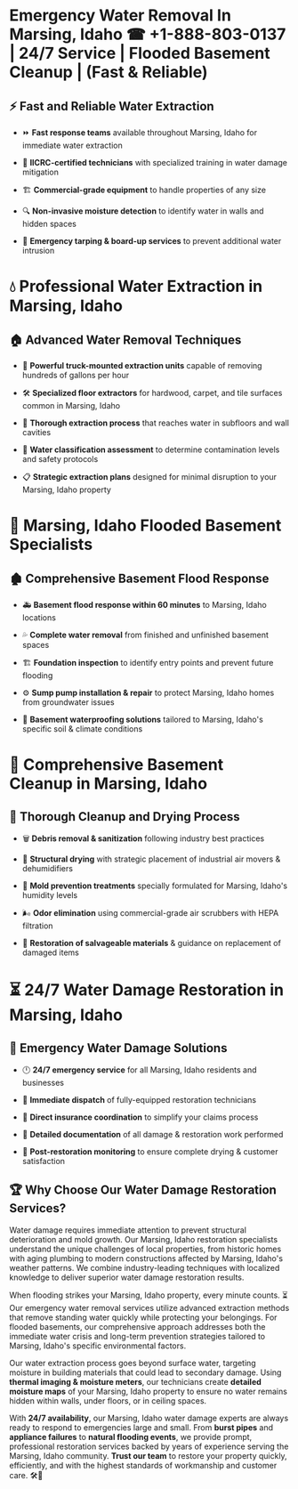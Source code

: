 # Emergency Water Removal In Marsing, Idaho ☎ +1-888-803-0137  | 24/7 Service | Flooded Basement Cleanup | (Fast & Reliable)  

## ⚡ Fast and Reliable Water Extraction  
- ⏩ **Fast response teams** available throughout Marsing, Idaho for immediate water extraction  
- 🏅 **IICRC-certified technicians** with specialized training in water damage mitigation  
- 🏗️ **Commercial-grade equipment** to handle properties of any size  
- 🔍 **Non-invasive moisture detection** to identify water in walls and hidden spaces  
- 🛑 **Emergency tarping & board-up services** to prevent additional water intrusion  

# 💧 Professional Water Extraction in Marsing, Idaho  

## 🏠 Advanced Water Removal Techniques  
- 🚛 **Powerful truck-mounted extraction units** capable of removing hundreds of gallons per hour  
- 🛠️ **Specialized floor extractors** for hardwood, carpet, and tile surfaces common in Marsing, Idaho  
- 📏 **Thorough extraction process** that reaches water in subfloors and wall cavities  
- 🧪 **Water classification assessment** to determine contamination levels and safety protocols  
- 📋 **Strategic extraction plans** designed for minimal disruption to your Marsing, Idaho property  

# 🌊 Marsing, Idaho Flooded Basement Specialists  

## 🏚️ Comprehensive Basement Flood Response  
- 🚑 **Basement flood response within 60 minutes** to Marsing, Idaho locations  
- 💦 **Complete water removal** from finished and unfinished basement spaces  
- 🏗️ **Foundation inspection** to identify entry points and prevent future flooding  
- ⚙️ **Sump pump installation & repair** to protect Marsing, Idaho homes from groundwater issues  
- 🌱 **Basement waterproofing solutions** tailored to Marsing, Idaho's specific soil & climate conditions  

# 🧹 Comprehensive Basement Cleanup in Marsing, Idaho  

## 🔄 Thorough Cleanup and Drying Process  
- 🗑️ **Debris removal & sanitization** following industry best practices  
- 💨 **Structural drying** with strategic placement of industrial air movers & dehumidifiers  
- 🦠 **Mold prevention treatments** specially formulated for Marsing, Idaho's humidity levels  
- 🌬️ **Odor elimination** using commercial-grade air scrubbers with HEPA filtration  
- 🔧 **Restoration of salvageable materials** & guidance on replacement of damaged items  

# ⏳ 24/7 Water Damage Restoration in Marsing, Idaho  

## 🚀 Emergency Water Damage Solutions  
- 🕛 **24/7 emergency service** for all Marsing, Idaho residents and businesses  
- 🚒 **Immediate dispatch** of fully-equipped restoration technicians  
- 🏦 **Direct insurance coordination** to simplify your claims process  
- 📜 **Detailed documentation** of all damage & restoration work performed  
- 🔎 **Post-restoration monitoring** to ensure complete drying & customer satisfaction  

## 🏆 Why Choose Our Water Damage Restoration Services?  
Water damage requires immediate attention to prevent structural deterioration and mold growth. Our Marsing, Idaho restoration specialists understand the unique challenges of local properties, from historic homes with aging plumbing to modern constructions affected by Marsing, Idaho's weather patterns. We combine industry-leading techniques with localized knowledge to deliver superior water damage restoration results.  

When flooding strikes your Marsing, Idaho property, every minute counts. ⏳ Our emergency water removal services utilize advanced extraction methods that remove standing water quickly while protecting your belongings. For flooded basements, our comprehensive approach addresses both the immediate water crisis and long-term prevention strategies tailored to Marsing, Idaho's specific environmental factors.  

Our water extraction process goes beyond surface water, targeting moisture in building materials that could lead to secondary damage. Using **thermal imaging & moisture meters**, our technicians create **detailed moisture maps** of your Marsing, Idaho property to ensure no water remains hidden within walls, under floors, or in ceiling spaces.  

With **24/7 availability**, our Marsing, Idaho water damage experts are always ready to respond to emergencies large and small. From **burst pipes** and **appliance failures** to **natural flooding events**, we provide prompt, professional restoration services backed by years of experience serving the Marsing, Idaho community. **Trust our team** to restore your property quickly, efficiently, and with the highest standards of workmanship and customer care. 🛠️💪  
